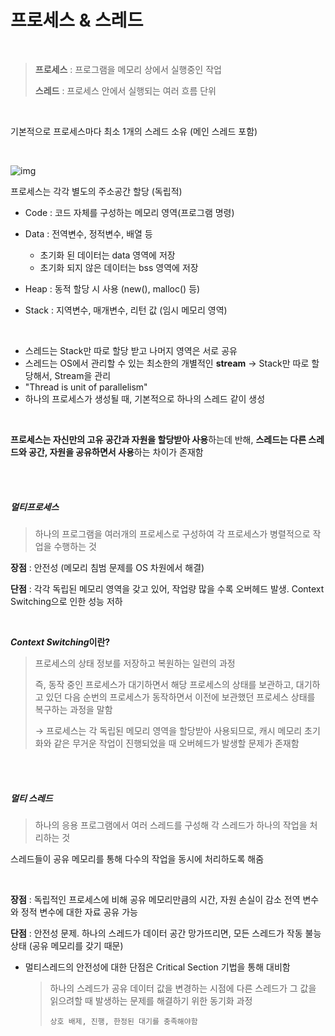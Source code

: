 # 프로세스 & 스레드

<br>

> **프로세스** : 프로그램을 메모리 상에서 실행중인 작업
>
> **스레드** : 프로세스 안에서 실행되는 여러 흐름 단위

<br>

기본적으로 프로세스마다 최소 1개의 스레드 소유 (메인 스레드 포함)

<br>

![img](https://camo.githubusercontent.com/3dc4ad61f03160c310a855a4bd68a9f2a2c9a4c7/68747470733a2f2f74312e6461756d63646e2e6e65742f6366696c652f746973746f72792f393938383931343635433637433330363036)



프로세스는 각각 별도의 주소공간 할당 (독립적)

- Code : 코드 자체를 구성하는 메모리 영역(프로그램 명령)

- Data : 전역변수, 정적변수, 배열 등
    - 초기화 된 데이터는 data 영역에 저장
    - 초기화 되지 않은 데이터는 bss 영역에 저장
    
- Heap : 동적 할당 시 사용 (new(), malloc() 등)

- Stack : 지역변수, 매개변수, 리턴 값 (임시 메모리 영역)

<br>

- 스레드는 Stack만 따로 할당 받고 나머지 영역은 서로 공유
- 스레드는 OS에서 관리할 수 있는 최소한의 개별적인 **stream** -> Stack만 따로 할당해서, Stream을 관리
- "Thread is unit of parallelism"
- 하나의 프로세스가 생성될 때, 기본적으로 하나의 스레드 같이 생성

<br>

**프로세스는 자신만의 고유 공간과 자원을 할당받아 사용**하는데 반해, **스레드는 다른 스레드와 공간, 자원을 공유하면서 사용**하는 차이가 존재함

<br>

<br>

##### 멀티프로세스

> 하나의 프로그램을 여러개의 프로세스로 구성하여 각 프로세스가 병렬적으로 작업을 수행하는 것

**장점** : 안전성 (메모리 침범 문제를 OS 차원에서 해결)

**단점** : 각각 독립된 메모리 영역을 갖고 있어, 작업량 많을 수록 오버헤드 발생. Context Switching으로 인한 성능 저하

<br>

***Context Switching*이란?**

> 프로세스의 상태 정보를 저장하고 복원하는 일련의 과정
>
> 즉, 동작 중인 프로세스가 대기하면서 해당 프로세스의 상태를 보관하고, 대기하고 있던 다음 순번의 프로세스가 동작하면서 이전에 보관했던 프로세스 상태를 복구하는 과정을 말함
>
> → 프로세스는 각 독립된 메모리 영역을 할당받아 사용되므로, 캐시 메모리 초기화와 같은 무거운 작업이 진행되었을 때 오버헤드가 발생할 문제가 존재함

<br>

<br>

##### 멀티 스레드

> 하나의 응용 프로그램에서 여러 스레드를 구성해 각 스레드가 하나의 작업을 처리하는 것

스레드들이 공유 메모리를 통해 다수의 작업을 동시에 처리하도록 해줌

<br>

**장점** : 독립적인 프로세스에 비해 공유 메모리만큼의 시간, 자원 손실이 감소
전역 변수와 정적 변수에 대한 자료 공유 가능

**단점** : 안전성 문제. 하나의 스레드가 데이터 공간 망가뜨리면, 모든 스레드가 작동 불능 상태 (공유 메모리를 갖기 때문) 

- 멀티스레드의 안전성에 대한 단점은 Critical Section 기법을 통해 대비함

  > 하나의 스레드가 공유 데이터 값을 변경하는 시점에 다른 스레드가 그 값을 읽으려할 때 발생하는 문제를 해결하기 위한 동기화 과정
  >
  > ```
  > 상호 배제, 진행, 한정된 대기를 충족해야함
  > ```

